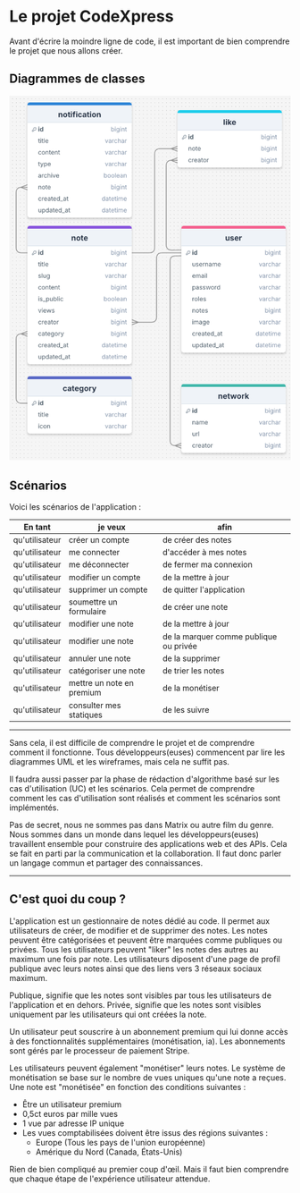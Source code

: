 # Le projet CodeXpress

Avant d'écrire la moindre ligne de code, il est important de bien comprendre le projet que nous allons créer.

## Diagrammes de classes

![Diagramme de classe](./img/new-classes.png)

##  Scénarios

Voici les scénarios de l'application :

| En tant | je veux | afin |
| --- | --- | --- |
| qu'utilisateur | créer un compte | de créer des notes |
| qu'utilisateur | me connecter | d'accéder à mes notes |
| qu'utilisateur | me déconnecter | de fermer ma connexion |
| qu'utilisateur | modifier un compte | de la mettre à jour |
| qu'utilisateur | supprimer un compte | de quitter l'application |
| qu'utilisateur | soumettre un formulaire | de créer une note |
| qu'utilisateur | modifier une note | de la mettre à jour |
| qu'utilisateur | modifier une note | de la marquer comme publique ou privée |
| qu'utilisateur | annuler une note | de la supprimer |
| qu'utilisateur | catégoriser une note | de trier les notes |
| qu'utilisateur | mettre un note en premium | de la monétiser |
| qu'utilisateur | consulter mes statiques | de les suivre |

---

Sans cela, il est difficile de comprendre le projet et de comprendre comment il fonctionne. Tous développeurs(euses) commencent par lire les diagrammes UML et les wireframes, mais cela ne suffit pas.

Il faudra aussi passer par la phase de rédaction d'algorithme basé sur les cas d'utilisation (UC) et les scénarios. Cela permet de comprendre comment les cas d'utilisation sont réalisés et comment les scénarios sont implémentés.

Pas de secret, nous ne sommes pas dans Matrix ou autre film du genre. Nous sommes dans un monde dans lequel les développeurs(euses) travaillent ensemble pour construire des applications web et des APIs. Cela se fait en parti par la communication et la collaboration. Il faut donc parler un langage commun et partager des connaissances.

---

## C'est quoi du coup ?

L'application est un gestionnaire de notes dédié au code. Il permet aux utilisateurs de créer, de modifier et de supprimer des notes. Les notes peuvent être catégorisées et peuvent être marquées comme publiques ou privées. Tous les utilisateurs peuvent "liker" les notes des autres au maximum une fois par note. Les utilisateurs diposent d'une page de profil publique avec leurs notes ainsi que des liens vers 3 réseaux sociaux maximum.

Publique, signifie que les notes sont visibles par tous les utilisateurs de l'application et en dehors. Privée, signifie que les notes sont visibles uniquement par les utilisateurs qui ont créées la note.

Un utilisateur peut souscrire à un abonnement premium qui lui donne accès à des fonctionnalités supplémentaires (monétisation, ia). Les abonnements sont gérés par le processeur de paiement Stripe.

Les utilisateurs peuvent également "monétiser" leurs notes. Le système de monétisation se base sur le nombre de vues uniques qu'une note a reçues. Une note est "monétisée" en fonction des conditions suivantes :

- Être un utilisateur premium
- 0,5ct euros par mille vues
- 1 vue par adresse IP unique
- Les vues comptabilisées doivent être issus des régions suivantes :
  - Europe (Tous les pays de l'union européenne)
  - Amérique du Nord (Canada, États-Unis)

Rien de bien compliqué au premier coup d'œil. Mais il faut bien comprendre que chaque étape de l'expérience utilisateur attendue.